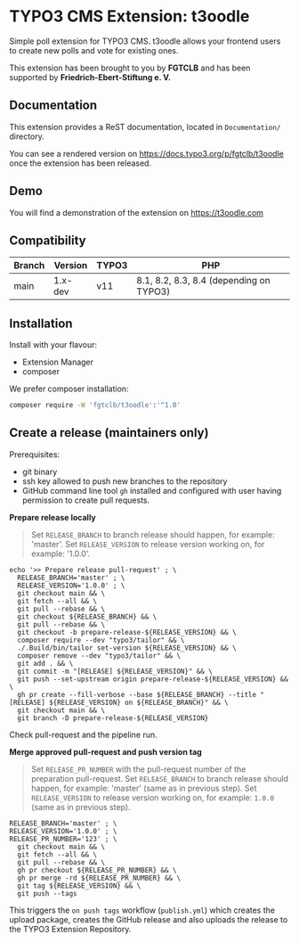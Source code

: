 # TYPO3 CMS Extension: t3oodle

Simple poll extension for TYPO3 CMS. t3oodle allows your frontend users
to create new polls and vote for existing ones.

This extension has been brought to you by **FGTCLB** and has been supported by
**Friedrich-Ebert-Stiftung e. V.**

## Documentation

This extension provides a ReST documentation, located in ``Documentation/``
directory.

You can see a rendered version on https://docs.typo3.org/p/fgtclb/t3oodle once
the extension has been released.

## Demo

You will find a demonstration of the extension on https://t3oodle.com

## Compatibility

| Branch | Version | TYPO3 | PHP                                               |
|--------|---------|-------|---------------------------------------------------|
| main   | 1.x-dev | v11   | 8.1, 8.2, 8.3, 8.4 (depending on TYPO3)           |

## Installation

Install with your flavour:

* Extension Manager
* composer

We prefer composer installation:

```bash
composer require -W 'fgtclb/t3oodle':'^1.0'
```

## Create a release (maintainers only)

Prerequisites:

* git binary
* ssh key allowed to push new branches to the repository
* GitHub command line tool `gh` installed and configured with user having permission to create pull requests.

**Prepare release locally**

> Set `RELEASE_BRANCH` to branch release should happen, for example: 'master'.
> Set `RELEASE_VERSION` to release version working on, for example: '1.0.0'.

```shell
echo '>> Prepare release pull-request' ; \
  RELEASE_BRANCH='master' ; \
  RELEASE_VERSION='1.0.0' ; \
  git checkout main && \
  git fetch --all && \
  git pull --rebase && \
  git checkout ${RELEASE_BRANCH} && \
  git pull --rebase && \
  git checkout -b prepare-release-${RELEASE_VERSION} && \
  composer require --dev "typo3/tailor" && \
  ./.Build/bin/tailor set-version ${RELEASE_VERSION} && \
  composer remove --dev "typo3/tailor" && \
  git add . && \
  git commit -m "[RELEASE] ${RELEASE_VERSION}" && \
  git push --set-upstream origin prepare-release-${RELEASE_VERSION} && \
  gh pr create --fill-verbose --base ${RELEASE_BRANCH} --title "[RELEASE] ${RELEASE_VERSION} on ${RELEASE_BRANCH}" && \
  git checkout main && \
  git branch -D prepare-release-${RELEASE_VERSION}
```

Check pull-request and the pipeline run.

**Merge approved pull-request and push version tag**

> Set `RELEASE_PR_NUMBER` with the pull-request number of the preparation pull-request.
> Set `RELEASE_BRANCH` to branch release should happen, for example: 'master' (same as in previous step).
> Set `RELEASE_VERSION` to release version working on, for example: `1.0.0` (same as in previous step).

```shell
RELEASE_BRANCH='master' ; \
RELEASE_VERSION='1.0.0' ; \
RELEASE_PR_NUMBER='123' ; \
  git checkout main && \
  git fetch --all && \
  git pull --rebase && \
  gh pr checkout ${RELEASE_PR_NUMBER} && \
  gh pr merge -rd ${RELEASE_PR_NUMBER} && \
  git tag ${RELEASE_VERSION} && \
  git push --tags
```

This triggers the `on push tags` workflow (`publish.yml`) which creates the upload package,
creates the GitHub release and also uploads the release to the TYPO3 Extension Repository.
